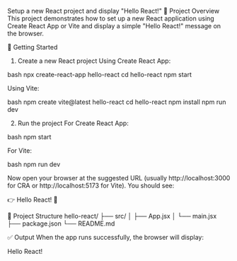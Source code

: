 Setup a new React project and display "Hello React!"
📌 Project Overview
This project demonstrates how to set up a new React application using Create React App or Vite and display a simple "Hello React!" message on the browser.

🚀 Getting Started
1. Create a new React project
Using Create React App:

bash npx create-react-app hello-react cd hello-react npm start

Using Vite:

bash npm create vite@latest hello-react cd hello-react npm install npm run dev

2. Run the project
For Create React App:

bash npm start

For Vite:

bash npm run dev

Now open your browser at the suggested URL (usually http://localhost:3000 for CRA or http://localhost:5173 for Vite). You should see:

👉 Hello React! 🎉

📂 Project Structure
hello-react/ ├── src/ │ ├── App.jsx │ └── main.jsx ├── package.json └── README.md

✅ Output
When the app runs successfully, the browser will display:




Hello React! 
